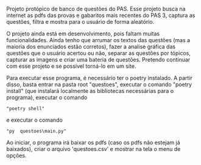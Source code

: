 Projeto protópico de banco de questões do PAS. Esse projeto busca na internet as pdfs das provas e gabaritos mais recentes do PAS 3, captura as questões, filtra e mostra para o usuário de forma aleatório.

O projeto ainda está em desenvolvimento, pois faltam muitas funcionalidades. Ainda tenho que arrumar os textos das questões (mas a maioria dos enunciados estão corretos), fazer a analise gráfica das questões que o usuário acertou ou não, separar as questões por tópicos, capturar as imagens e criar uma bateria de questões. Pretendo continuar com esse projeto e se possível torná-lo em um site.

Para executar esse programa, é necessário ter o poetry instalado. A partir disso, basta entrar na pasta root "questoes", executar o comando "poetry install" (que instalará localmente as bibliotecas necessárias para o programa), executar o comando 

    "poetry shell" 

e executar o comando 

    "py  questoes\main.py" 

Ao iniciar, o programa irá baixar os pdfs (caso os pdfs não estejam já baixados), criar o arquivo 'questoes.csv' e mostrar na tela o menu de opções.